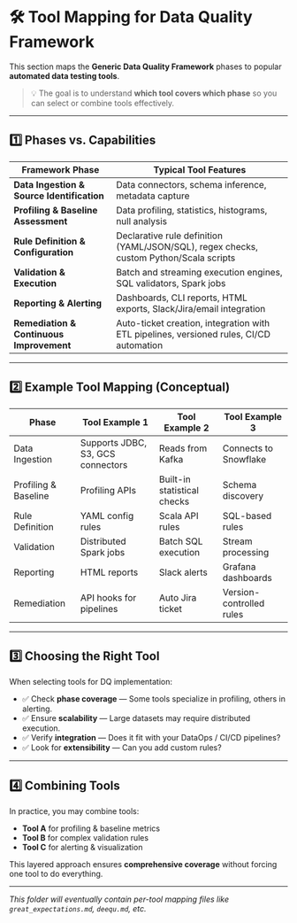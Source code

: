 # 🛠 Tool Mapping for Data Quality Framework

This section maps the **Generic Data Quality Framework** phases to popular **automated data testing tools**.

> 💡 The goal is to understand **which tool covers which phase** so you can select or combine tools effectively.

---

## 1️⃣ Phases vs. Capabilities

| Framework Phase                       | Typical Tool Features |
|----------------------------------------|-----------------------|
| **Data Ingestion & Source Identification** | Data connectors, schema inference, metadata capture |
| **Profiling & Baseline Assessment**    | Data profiling, statistics, histograms, null analysis |
| **Rule Definition & Configuration**    | Declarative rule definition (YAML/JSON/SQL), regex checks, custom Python/Scala scripts |
| **Validation & Execution**             | Batch and streaming execution engines, SQL validators, Spark jobs |
| **Reporting & Alerting**               | Dashboards, CLI reports, HTML exports, Slack/Jira/email integration |
| **Remediation & Continuous Improvement** | Auto-ticket creation, integration with ETL pipelines, versioned rules, CI/CD automation |

---

## 2️⃣ Example Tool Mapping (Conceptual)

| Phase | Tool Example 1 | Tool Example 2 | Tool Example 3 |
|-------|---------------|---------------|---------------|
| Data Ingestion | Supports JDBC, S3, GCS connectors | Reads from Kafka | Connects to Snowflake |
| Profiling & Baseline | Profiling APIs | Built-in statistical checks | Schema discovery |
| Rule Definition | YAML config rules | Scala API rules | SQL-based rules |
| Validation | Distributed Spark jobs | Batch SQL execution | Stream processing |
| Reporting | HTML reports | Slack alerts | Grafana dashboards |
| Remediation | API hooks for pipelines | Auto Jira ticket | Version-controlled rules |

---

## 3️⃣ Choosing the Right Tool
When selecting tools for DQ implementation:
- ✅ Check **phase coverage** — Some tools specialize in profiling, others in alerting.
- ✅ Ensure **scalability** — Large datasets may require distributed execution.
- ✅ Verify **integration** — Does it fit with your DataOps / CI/CD pipelines?
- ✅ Look for **extensibility** — Can you add custom rules?

---

## 4️⃣ Combining Tools
In practice, you may combine tools:
- **Tool A** for profiling & baseline metrics
- **Tool B** for complex validation rules
- **Tool C** for alerting & visualization

This layered approach ensures **comprehensive coverage** without forcing one tool to do everything.

---
*This folder will eventually contain per-tool mapping files like `great_expectations.md`, `deequ.md`, etc.*

